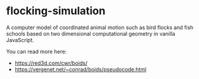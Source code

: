 # flocking-simulation
A computer model of coordinated animal motion such as bird flocks and fish schools based on two dimensional computational geometry in vanilla JavaScript.

You can read more here:
- https://red3d.com/cwr/boids/
- https://vergenet.net/~conrad/boids/pseudocode.html
